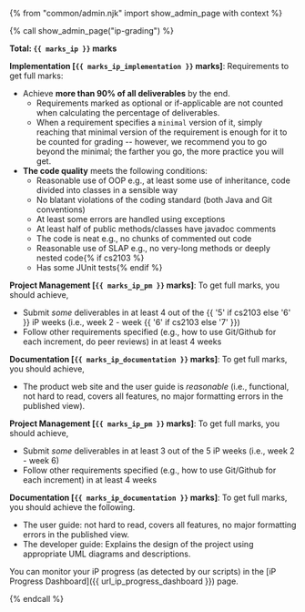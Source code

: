 {% from "common/admin.njk" import show_admin_page with context %}

{% call show_admin_page("ip-grading") %}
<div id="main">

<div id="title">

</div>
<div id="body">

****Total: `{{ marks_ip }}` marks****

**Implementation [`{{ marks_ip_implementation }}` marks]**: Requirements to get full marks:
* Achieve **more than 90% of all deliverables** by the end.
  * Requirements marked as <span class="badge badge-pill badge-secondary">optional</span> or <span class="badge badge-pill badge-secondary">if-applicable</span> are not counted when calculating the percentage of deliverables.
  * When a requirement specifies a `minimal` version of it, simply reaching that minimal version of the requirement is enough for it to be counted for grading -- however, we recommend you to go beyond the minimal; the farther you go, the more practice you will get.
* **The code quality** meets the following conditions:
  * Reasonable use of OOP e.g., at least some use of inheritance, code divided into classes in a sensible way
  * No blatant violations of the coding standard (both Java and Git conventions)
  * At least some errors are handled using exceptions
  * At least half of public methods/classes have javadoc comments
  * The code is neat e.g., no chunks of commented out code
  * Reasonable use of SLAP e.g., no very-long methods or deeply nested code{% if cs2103 %}
  * Has some JUnit tests{% endif %}

<div tags="m--cs2103 m--cs2113 m--tic4001">

**Project Management [`{{ marks_ip_pm }}` marks]**: To get full marks, you should achieve,
* Submit _some_ deliverables in at least 4 out of the {{ '5' if cs2103 else '6' }} iP weeks (i.e., week 2 - week {{ '6' if cs2103 else '7' }})
* Follow other requirements specified (e.g., how to use Git/Github for each increment, do peer reviews) in at least 4 weeks

**Documentation [`{{ marks_ip_documentation }}` marks]**: To get full marks, you should achieve,
* The product web site and the user guide is _reasonable_ (i.e., functional, not hard to read, covers all features, no major formatting errors in the published view).
</div>
<div tags="m--tic4002">

**Project Management [`{{ marks_ip_pm }}` marks]**: To get full marks, you should achieve,
* Submit _some_ deliverables in at least 3 out of the 5 iP weeks (i.e., week 2 - week 6)
* Follow other requirements specified (e.g., how to use Git/Github for each increment) in at least 4 weeks

**Documentation [`{{ marks_ip_documentation }}` marks]**: To get full marks, you should achieve the following.
* The user guide: not hard to read, covers all features, no major formatting errors in the published view.
* The developer guide: Explains the design of the project using appropriate UML diagrams and descriptions.
</div>

<box type="tip" seamless>

You can monitor your iP progress (as detected by our scripts) in the [iP Progress Dashboard]({{ url_ip_progress_dashboard }}) page.
</box>

</div>
</div>

{% endcall %}
